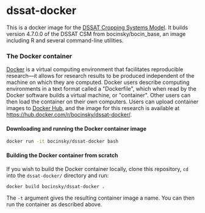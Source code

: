 # dssat-docker
This is a docker image for the [DSSAT Cropping Systems Model](http://dssat.net/). It builds version 4.7.0.0 of the DSSAT CSM from bocinsky/bocin_base, an image including R and several command-line utilities.

### The Docker container

[Docker](https://www.docker.com/) is a virtual computing environment that facilitates reproducible research—it allows for research results to be produced independent of the machine on which they are computed. Docker users describe computing environments in a text format called a "Dockerfile", which when read by the Docker software builds a virtual machine, or "container". Other users can then load the container on their own computers. Users can upload container images to [Docker Hub](https://hub.docker.com/), and the image for this research is available at <https://hub.docker.com/r/bocinsky/dssat-docker/>.

#### Downloading and running the Docker container image

``` bash
docker run -it bocinsky/dssat-docker bash
```

#### Building the Docker container from scratch

If you wish to build the Docker container locally, clone this repository, `cd` into the `dssat-docker/` directory and run:

``` bash
docker build bocinsky/dssat-docker .
```

The `-t` argument gives the resulting container image a name. You can then run the container as described above.

